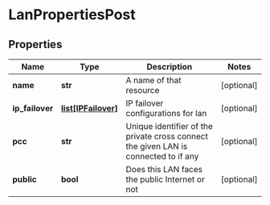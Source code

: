 # LanPropertiesPost

## Properties
| Name | Type | Description | Notes |
| ------------ | ------------- | ------------- | ------------- |
| **name** | **str** | A name of that resource | [optional]  |
| **ip_failover** | [**list[IPFailover]**](IPFailover.md) | IP failover configurations for lan | [optional]  |
| **pcc** | **str** | Unique identifier of the private cross connect the given LAN is connected to if any | [optional]  |
| **public** | **bool** | Does this LAN faces the public Internet or not | [optional]  |



